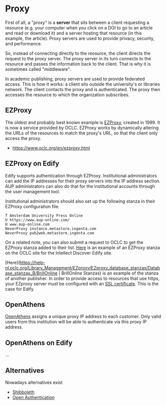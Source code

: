 # Proxy

First of all, a "proxy" is a **server** that sits between a client requesting a resource (e.g. your computer when you click on a DOI to go to an article and read or download it) and a server hosting that resource (in this example, the article). Proxy servers are used to provide privacy, security, and performance.

So, instead of connecting directly to the reosurce, the client directs the request to the proxy server. The proxy server in its turn connects to the resource and passes the information back to the client. That is why it is sometimes called "middleware".

In academic publishing, proxy servers are used to provide federated access. This is how it works: a client sits outside the university's or libraries network. The client contacts the proxy and is authenticated. The proxy then accesses the resource to which the organization subscribes.

## EZProxy 

The oldest and probably best known example is [EZProxy](https://amsterdamuniversitypress.github.io/content-loading/ezproxy), created in 1999. It is now a service provided by OCLC. EZProxy works by dynamically altering the URLs of the resources to match the proxy's URL, so that the client only access the proxy. 

- https://www.oclc.org/en/ezproxy.html

## EZProxy on Edify

Edify supports authentication through EZProxy. Institutional administrators can add the IP addresses for their proxy servers into the IP address section. AUP administrators can also do that for the institutional accounts through the user management tool.

Institutional administrators should also set up the following stanza in their EZProxy configuration file.

```
T Amsterdam University Press Online
U https://www.aup-online.com/
H www.aup-online.com
NeverProxy instance.metastore.ingenta.com
NeverProxy pub2web.metastore.ingenta.com
```

On a related note, you can also submit a request to OCLC to get the EZProxy stanza added to their list. [Here](https://help.oclc.org/Library_Management/EZproxy/EZproxy_database_stanzas/Database_stanzas_I/Intellect_Discover) is an example of an EZProxy stanza on the OCLC site for the Intellect Discover Edify site.

[Here](https://help-nl.oclc.org/Library_Management/EZproxy/EZproxy_database_stanzas/Database_stanzas_B/BrillOnline | BrillOnline Stanzas) is an example of the stanza of another publisher. In order to provide access to resources that use https, your EZproxy server must be configured with an [SSL certificate](https://help-nl.oclc.org/Library_Management/EZproxy/Secure_your_EZproxy_server/010SSL_configuration). This is the case  for Edify.

## OpenAthens
[OpenAthens](https://amsterdamuniversitypress.github.io/content-loading/openathens) assigns a unique proxy IP address to each customer. Only valid users from this institution will be able to
authenticate via this proxy IP address.

## OpenAthens on Edify
...

## Alternatives
Nowadays alternatives exist

- [Shibboleth](https://amsterdamuniversitypress.github.io/content-loading/shibboleth)
- [Open Authentication](https://amsterdamuniversitypress.github.io/content-loading/openauthentication)

